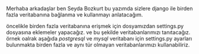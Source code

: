 Merhaba arkadaşlar ben Seyda Bozkurt bu yazımda sizlere django ile birden fazla veritabanına bağlanma ve kullanmayı anlatacağım.

öncelikle birden fazla veritabanına erişmek için dosyamızdan settings.py dosyasına eklemeler yapacağız. ve bu şekilde veritabanlarımızı tanıtacağız. örnek oalrak aşağıda *postgresql* ve *mysql* veritabanı için settings.py ayarları bulunmakta birden fazla ve aynı tür olmayan veritabanlarımızı kullanabiliriz.
